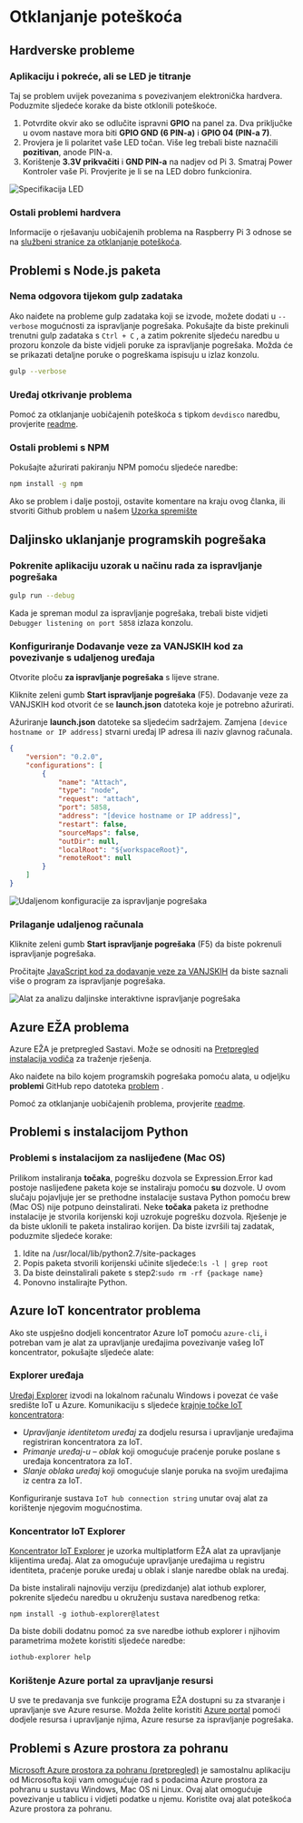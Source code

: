 <properties
 pageTitle="Otklanjanje poteškoća s | Microsoft Azure"
 description="Stranica za Raspberry Pi Node.js sučelje za otklanjanje poteškoća"
 services="iot-hub"
 documentationCenter=""
 authors="shizn"
 manager="timlt"
 tags=""
 keywords=""/>

<tags
 ms.service="iot-hub"
 ms.devlang="multiple"
 ms.topic="article"
 ms.tgt_pltfrm="na"
 ms.workload="na"
 ms.date="10/21/2016"
 ms.author="xshi"/>

# <a name="troubleshooting"></a>Otklanjanje poteškoća

## <a name="hardware-issues"></a>Hardverske probleme

### <a name="the-application-runs-well-but-the-led-is-not-blinking"></a>Aplikaciju i pokreće, ali se LED je titranje

Taj se problem uvijek povezanima s povezivanjem elektronička hardvera. Poduzmite sljedeće korake da biste otklonili poteškoće.

1. Potvrdite okvir ako se odlučite ispravni **GPIO** na panel za. Dva priključke u ovom nastave mora biti **GPIO GND (6 PIN-a)** i **GPIO 04 (PIN-a 7)**.
2. Provjera je li polaritet vaše LED točan. Više leg trebali biste naznačili **pozitivan**, anode PIN-a.
3. Korištenje **3.3V prikvačiti** i **GND PIN-a** na nadjev od Pi 3. Smatraj Power Kontroler vaše Pi. Provjerite je li se na LED dobro funkcionira.

![Specifikacija LED](media/iot-hub-raspberry-pi-lessons/troubleshooting/led_spec.png)

### <a name="other-hardware-issues"></a>Ostali problemi hardvera

Informacije o rješavanju uobičajenih problema na Raspberry Pi 3 odnose se na [službeni stranice za otklanjanje poteškoća](http://elinux.org/R-Pi_Troubleshooting).

## <a name="nodejs-package-issues"></a>Problemi s Node.js paketa

### <a name="no-response-during-gulp-tasks"></a>Nema odgovora tijekom gulp zadataka

Ako naiđete na probleme gulp zadataka koji se izvode, možete dodati u `--verbose` mogućnosti za ispravljanje pogrešaka. Pokušajte da biste prekinuli trenutni gulp zadataka s `Ctrl + C` , a zatim pokrenite sljedeću naredbu u prozoru konzole da biste vidjeli poruke za ispravljanje pogrešaka. Možda će se prikazati detaljne poruke o pogreškama ispisuju u izlaz konzolu. 

```bash
gulp --verbose
```

### <a name="device-discovery-issues"></a>Uređaj otkrivanje problema

Pomoć za otklanjanje uobičajenih poteškoća s tipkom `devdisco` naredbu, provjerite [readme](https://github.com/Azure/device-discovery-cli/blob/develop/readme.md).

### <a name="other-npm-issues"></a>Ostali problemi s NPM

Pokušajte ažurirati pakiranju NPM pomoću sljedeće naredbe:

```bash
npm install -g npm
```

Ako se problem i dalje postoji, ostavite komentare na kraju ovog članka, ili stvoriti Github problem u našem [Uzorka spremište](https://github.com/Azure-Samples/iot-hub-node-raspberrypi-getting-started)

## <a name="remote-debugging"></a>Daljinsko uklanjanje programskih pogrešaka

### <a name="run-the-sample-application-in-debug-mode"></a>Pokrenite aplikaciju uzorak u načinu rada za ispravljanje pogrešaka

```bash
gulp run --debug
```

Kada je spreman modul za ispravljanje pogrešaka, trebali biste vidjeti ```Debugger listening on port 5858``` izlaza konzolu.

### <a name="configure-vs-code-to-connect-to-the-remote-device"></a>Konfiguriranje Dodavanje veze za VANJSKIH kod za povezivanje s udaljenog uređaja

Otvorite ploču **za ispravljanje pogrešaka** s lijeve strane.

Kliknite zeleni gumb **Start ispravljanje pogrešaka** (F5). Dodavanje veze za VANJSKIH kod otvorit će se **launch.json** datoteka koje je potrebno ažurirati.

Ažuriranje **launch.json** datoteke sa sljedećim sadržajem. Zamjena `[device hostname or IP address]` stvarni uređaj IP adresa ili naziv glavnog računala.   

```json
{
    "version": "0.2.0",
    "configurations": [
        {
            "name": "Attach",
            "type": "node",
            "request": "attach",
            "port": 5858,
            "address": "[device hostname or IP address]",
            "restart": false,
            "sourceMaps": false,
            "outDir": null,
            "localRoot": "${workspaceRoot}",
            "remoteRoot": null
        }
    ]
}
```

![Udaljenom konfiguracije za ispravljanje pogrešaka](media/iot-hub-raspberry-pi-lessons/troubleshooting/remote_debugging_configuration.png)

### <a name="attach-to-the-remote-application"></a>Prilaganje udaljenog računala

Kliknite zeleni gumb **Start ispravljanje pogrešaka** (F5) da biste pokrenuli ispravljanje pogrešaka. 

Pročitajte [JavaScript kod za dodavanje veze za VANJSKIH](https://code.visualstudio.com/docs/languages/javascript#_debugging) da biste saznali više o program za ispravljanje pogrešaka.

![Alat za analizu daljinske interaktivne ispravljanje pogrešaka](media/iot-hub-raspberry-pi-lessons/troubleshooting/remote_debugging_interactive.png)

## <a name="azure-cli-issues"></a>Azure EŽA problema

Azure EŽA je pretpregled Sastavi. Može se odnositi na [Pretpregled instalacija vodiča](https://github.com/Azure/azure-cli/blob/master/doc/preview_install_guide.md) za traženje rješenja.

Ako naiđete na bilo kojem programskih pogrešaka pomoću alata, u odjeljku **problemi** GitHub repo datoteka [problem](https://github.com/Azure/azure-cli/issues) .

Pomoć za otklanjanje uobičajenih problema, provjerite [readme](https://github.com/Azure/azure-cli/blob/master/README.rst).

## <a name="python-installation-issues"></a>Problemi s instalacijom Python

### <a name="legacy-installation-issues-macos"></a>Problemi s instalacijom za naslijeđene (Mac OS)

Prilikom instaliranja **točaka**, pogrešku dozvola se Expression.Error kad postoje naslijeđene paketa koje se instaliraju pomoću **su** dozvole. U ovom slučaju pojavljuje jer se prethodne instalacije sustava Python pomoću brew (Mac OS) nije potpuno deinstalirati. Neke **točaka** paketa iz prethodne instalacije je stvorila korijenski koji uzrokuje pogrešku dozvola. Rješenje je da biste uklonili te paketa instalirao korijen. Da biste izvršili taj zadatak, poduzmite sljedeće korake:

1. Idite na /usr/local/lib/python2.7/site-packages
2. Popis paketa stvorili korijenski učinite sljedeće:`ls -l | grep root`
3. Da biste deinstalirali pakete s step2:`sudo rm -rf {package name}`
4. Ponovno instalirajte Python.

## <a name="azure-iot-hub-issues"></a>Azure IoT koncentrator problema

Ako ste uspješno dodjeli koncentrator Azure IoT pomoću `azure-cli`, i potreban vam je alat za upravljanje uređajima povezivanje vašeg IoT koncentrator, pokušajte sljedeće alate:

### <a name="device-explorer"></a>Explorer uređaja

[Uređaj Explorer](https://github.com/Azure/azure-iot-sdks/blob/master/tools/DeviceExplorer/doc/how_to_use_device_explorer.md) izvodi na lokalnom računalu Windows i povezat će vaše središte IoT u Azure. Komunikaciju s sljedeće [krajnje točke IoT koncentratora](iot-hub-devguide.md):

- *Upravljanje identitetom uređaj* za dodjelu resursa i upravljanje uređajima registriran koncentratora za IoT.
- *Primanje uređaj-u – oblak* koji omogućuje praćenje poruke poslane s uređaja koncentratora za IoT.
- *Slanje oblaka uređaj* koji omogućuje slanje poruka na svojim uređajima iz centra za IoT.

Konfiguriranje sustava `IoT hub connection string` unutar ovaj alat za korištenje njegovim mogućnostima.

### <a name="iot-hub-explorer"></a>Koncentrator IoT Explorer

[Koncentrator IoT Explorer](https://github.com/Azure/azure-iot-sdks/blob/master/tools/iothub-explorer/readme.md) je uzorka multiplatform EŽA alat za upravljanje klijentima uređaj. Alat za omogućuje upravljanje uređajima u registru identiteta, praćenje poruke uređaj u oblak i slanje naredbe oblak na uređaj.

Da biste instalirali najnoviju verziju (predizdanje) alat iothub explorer, pokrenite sljedeću naredbu u okruženju sustava naredbenog retka:

```
npm install -g iothub-explorer@latest
```

Da biste dobili dodatnu pomoć za sve naredbe iothub explorer i njihovim parametrima možete koristiti sljedeće naredbe:

```bash
iothub-explorer help
```

### <a name="use-azure-portal-to-manage-your-resources"></a>Korištenje Azure portal za upravljanje resursi

U sve te predavanja sve funkcije programa EŽA dostupni su za stvaranje i upravljanje sve Azure resurse. Možda želite koristiti [Azure portal](../azure-portal-overview.md) pomoći dodjele resursa i upravljanje njima, Azure resurse za ispravljanje pogrešaka.

## <a name="azure-storage-issues"></a>Problemi s Azure prostora za pohranu

[Microsoft Azure prostora za pohranu (pretpregled)](http://storageexplorer.com) je samostalnu aplikaciju od Microsofta koji vam omogućuje rad s podacima Azure prostora za pohranu u sustavu Windows, Mac OS ni Linux. Ovaj alat omogućuje povezivanje u tablicu i vidjeti podatke u njemu. Koristite ovaj alat poteškoća Azure prostora za pohranu.
